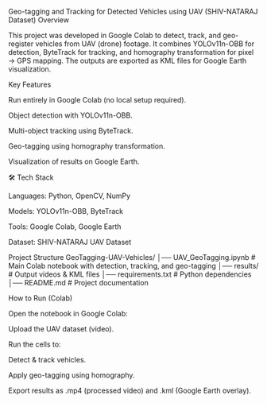 Geo-tagging and Tracking for Detected Vehicles using UAV (SHIV-NATARAJ Dataset)
 Overview

This project was developed in Google Colab to detect, track, and geo-register vehicles from UAV (drone) footage.
It combines YOLOv11n-OBB for detection, ByteTrack for tracking, and homography transformation for pixel → GPS mapping. The outputs are exported as KML files for Google Earth visualization.

 Key Features

Run entirely in Google Colab (no local setup required).

Object detection with YOLOv11n-OBB.

Multi-object tracking using ByteTrack.

Geo-tagging using homography transformation.

Visualization of results on Google Earth.

🛠️ Tech Stack

Languages: Python, OpenCV, NumPy

Models: YOLOv11n-OBB, ByteTrack

Tools: Google Colab, Google Earth

Dataset: SHIV-NATARAJ UAV Dataset

Project Structure
GeoTagging-UAV-Vehicles/
│── UAV_GeoTagging.ipynb   # Main Colab notebook with detection, tracking, and geo-tagging
│── results/               # Output videos & KML files
│── requirements.txt       # Python dependencies
│── README.md              # Project documentation

How to Run (Colab)

Open the notebook in Google Colab:


Upload the UAV dataset (video).

Run the cells to:

Detect & track vehicles.

Apply geo-tagging using homography.

Export results as .mp4 (processed video) and .kml (Google Earth overlay).
